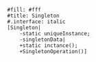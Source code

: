```http://www.nomnoml.com/
#fill: #fff
#title: Singleton
#.interface: italic
[Singleton|
    -static uniqueInstance;
    -singletonData|
    +static inctance();
    +SingletonOperation()]
```